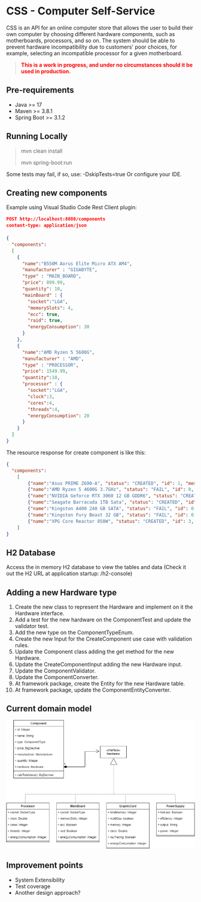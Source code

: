 # CSS - Computer Self-Service

CSS is an API for an online computer store that allows the user to build their own computer by choosing different hardware components, such as motherboards, processors, and so on. The system should be able to prevent hardware incompatibility due to customers' poor choices, for example, selecting an incompatible processor for a given motherboard.


> **<span style="color:red">This is a work in progress, and under no circumstances should it be used in production.</color>**

## Pre-requirements
- Java >= 17
- Maven >= 3.8.1
- Spring Boot >= 3.1.2

## Running Locally
> mvn clean install
>
> mvn spring-boot:run

Some tests may fail, if so, use: -DskipTests=true
Or configure your IDE. 


## Creating new components
Example using Visual Studio Code Rest Client plugin:
```json
POST http://localhost:8080/components
content-type: application/json

{
  "components": 
  [
    { 
      "name":"B550M Aorus Elite Micro ATX AM4", 
      "manufacturer" : "GIGABYTE",
      "type" : "MAIN_BOARD",
      "price": 899.99, 
      "quantity": 10,
      "mainBoard" : {
        "socket":"LGA",
        "memorySlots": 4,
        "ecc": true,
        "raid": true,
        "energyConsumption": 30
      }
    },
    { 
      "name":"AMD Ryzen 5 5600G", 
      "manufacturer" : "AMD",
      "type" : "PROCESSOR",
      "price": 1549.99, 
      "quantity":10,
      "processor" : {
        "socket":"LGA",
        "clock":3,
        "cores":4,
        "threads":4,
        "energyConsumption": 20      
      }
    }
  ]    
}
```

The resource response for create component is like this:
```json
{
  "components": 
    [
        {"name":"Asus PRIME Z690-A", "status": "CREATED", "id": 1, "message" : ""},
        {"name":"AMD Ryzen 5 4600G 3.7GHz", "status": "FAIL", "id": 0, "message" : "Price can not be 0.00"},
        {"name":"NVIDIA Geforce RTX 3060 12 GB GDDR6", "status": "CREATED", "id": 2, "message" : ""},
        {"name":"Seagate Barracuda 1TB Sata", "status": "CREATED", "id": 20, "message": "HDD"},
        {"name":"Kingston A400 240 GB SATA", "status": "FAIL", "id": 0, "message": "Name duplicated"},
        {"name":"Kingston Fury Beast 32 GB", "status": "FAIL", "id": 0, "message": "Price can not be 0.00"},
        {"name":"XPG Core Reactor 850W", "status": "CREATED", "id": 3, "message": ""},
    ]    
}
```

## H2 Database
Access the in memory H2 database to view the tables and data (Check it out the H2 URL at application startup: /h2-console)

## Adding a new Hardware type
1. Create the new class to represent the Hardware and implement on it the Hardware interface.
2. Add a test for the new hardware on the ComponentTest and update the validator test. 
3. Add the new type on the ComponentTypeEnum.
4. Create the new Input for the CreateComponent use case with validation rules.
5. Update the Component class adding the get method for the new Hardware.
6. Update the CreateComponentInput adding the new Hardware input.
7. Update the ComponentValidator.
8. Update the ComponentConverter.
9. At framework package, create the Entity for the new Hardware table.
10. At framework package, update the ComponentEntityConverter.

## Current domain model
![System model](oop-model.png "Current system model")

## Improvement points
* System Extensibility
* Test coverage
* Another design approach?
